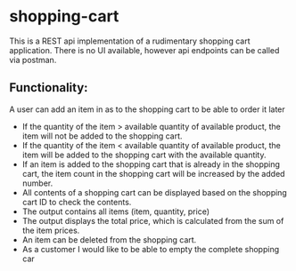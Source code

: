 # shopping-cart
This is a REST api implementation of a rudimentary shopping cart application.
There is no UI available, however api endpoints can be called via postman.

## Functionality:
A user can add an item in as to the shopping cart to be able to order it later
  - If the quantity of the item > available quantity of available product, the item will not be added to the shopping cart.
  - If the quantity of the item < available quantity of available product, the item will be added to the shopping cart with the available quantity.
  - If an item is added to the shopping cart that is already in the shopping cart, the item count in the shopping cart will be increased by the added number.
  - All contents of a shopping cart can be displayed based on the shopping cart ID to check the contents.
  - The output contains all items (item, quantity, price)
  - The output displays the total price, which is calculated from the sum of the item prices.
  - An item can be deleted from the shopping cart.
  - As a customer I would like to be able to empty the complete shopping car